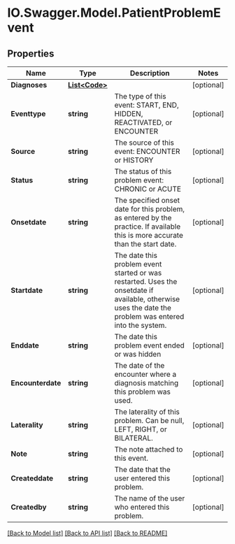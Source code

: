 # IO.Swagger.Model.PatientProblemEvent
## Properties

Name | Type | Description | Notes
------------ | ------------- | ------------- | -------------
**Diagnoses** | [**List&lt;Code&gt;**](Code.md) |  | [optional] 
**Eventtype** | **string** | The type of this event: START, END, HIDDEN, REACTIVATED, or ENCOUNTER  | [optional] 
**Source** | **string** | The source of this event: ENCOUNTER or HISTORY  | [optional] 
**Status** | **string** | The status of this problem event: CHRONIC or ACUTE  | [optional] 
**Onsetdate** | **string** | The specified onset date for this problem, as entered by the practice. If available this is more accurate than the start date.  | [optional] 
**Startdate** | **string** | The date this problem event started or was restarted. Uses the onsetdate if available, otherwise uses the date the problem was entered into the system.  | [optional] 
**Enddate** | **string** | The date this problem event ended or was hidden | [optional] 
**Encounterdate** | **string** | The date of the encounter where a diagnosis matching this problem was used. | [optional] 
**Laterality** | **string** | The laterality of this problem. Can be null, LEFT, RIGHT, or BILATERAL. | [optional] 
**Note** | **string** | The note attached to this event. | [optional] 
**Createddate** | **string** | The date that the user entered this problem. | [optional] 
**Createdby** | **string** | The name of the user who entered this problem. | [optional] 

[[Back to Model list]](../README.md#documentation-for-models) [[Back to API list]](../README.md#documentation-for-api-endpoints) [[Back to README]](../README.md)

